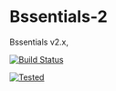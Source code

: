 # Bssentials-2
Bssentials v2.x,

[![Build Status](https://travis-ci.org/Bssentials/Bssentials-2.svg?branch=master)](https://travis-ci.org/Bssentials/Bssentials-2)

[![Tested](http://isaiahpatton.github.io/TestedonMinicraft.png)](http://miniweb.enjin.com)

